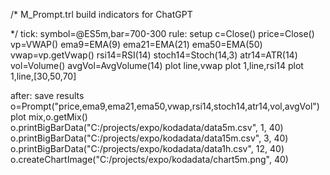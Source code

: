 /*
M_Prompt.trl
build indicators for ChatGPT

*/
tick: symbol=@ES5m,bar=700-300
rule: setup
 c=Close()
 price=Close()
 vp=VWAP()
 ema9=EMA(9)
 ema21=EMA(21)
 ema50=EMA(50)
 vwap=vp.getVwap()
 rsi14=RSI(14)
 stoch14=Stoch(14,3)
 atr14=ATR(14)
 vol=Volume()
 avgVol=AvgVolume(14)
 plot line,vwap
 plot 1,line,rsi14
 plot 1,line,[30,50,70]

after: save results
  o=Prompt("price,ema9,ema21,ema50,vwap,rsi14,stoch14,atr14,vol,avgVol")
  plot mix,o.getMix()
  o.printBigBarData("C:/projects/expo/kodadata/data5m.csv", 1, 40)
  o.printBigBarData("C:/projects/expo/kodadata/data15m.csv", 3, 40)
  o.printBigBarData("C:/projects/expo/kodadata/data1h.csv", 12, 40)
  o.createChartImage("C:/projects/expo/kodadata/chart5m.png", 40)